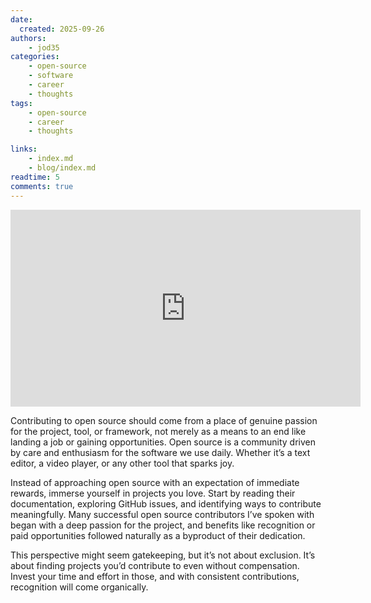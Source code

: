 ```yaml
---
date:
  created: 2025-09-26
authors:
    - jod35
categories:
    - open-source
    - software
    - career
    - thoughts
tags:
    - open-source
    - career
    - thoughts

links:
    - index.md
    - blog/index.md
readtime: 5
comments: true
---
```




<iframe width="560" height="315" src="https://www.youtube.com/embed/kDu7ezjyfe4?si=VvwO83swLCgNbyVd" title="YouTube video player" frameborder="0" allow="accelerometer; autoplay; clipboard-write; encrypted-media; gyroscope; picture-in-picture; web-share" referrerpolicy="strict-origin-when-cross-origin" allowfullscreen></iframe>



Contributing to open source should come from a place of genuine passion for the project, tool, or framework, not merely as a means to an end like landing a job or gaining opportunities. Open source is a community driven by care and enthusiasm for the software we use daily. Whether it’s a text editor, a video player, or any other tool that sparks joy.

<!-- more -->
 
Instead of approaching open source with an expectation of immediate rewards, immerse yourself in projects you love. Start by reading their documentation, exploring GitHub issues, and identifying ways to contribute meaningfully. Many successful open source contributors I’ve spoken with began with a deep passion for the project, and benefits like recognition or paid opportunities followed naturally as a byproduct of their dedication.

This perspective might seem gatekeeping, but it’s not about exclusion. It’s about finding projects you’d contribute to even without compensation. Invest your time and effort in those, and with consistent contributions, recognition will come organically.